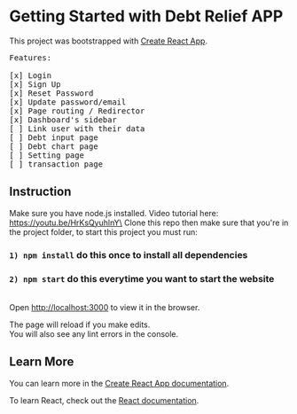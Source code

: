# Getting Started with Debt Relief APP

This project was bootstrapped with [Create React App](https://github.com/facebook/create-react-app).

<pre>
Features:

[x] Login
[x] Sign Up
[x] Reset Password
[x] Update password/email
[x] Page routing / Redirector
[x] Dashboard's sidebar
[ ] Link user with their data
[ ] Debt input page
[ ] Debt chart page
[ ] Setting page
[ ] transaction page
</pre>

## Instruction

Make sure you have node.js installed. Video tutorial here: https://youtu.be/HrKsQyuhlnY\
Clone this repo then make sure that you're in the project folder, to start this project you must run:

### `1) npm install` do this once to install all dependencies

### `2) npm start` do this everytime you want to start the website

\
Open [http://localhost:3000](http://localhost:3000) to view it in the browser.

The page will reload if you make edits.\
You will also see any lint errors in the console.

## Learn More

You can learn more in the [Create React App documentation](https://facebook.github.io/create-react-app/docs/getting-started).

To learn React, check out the [React documentation](https://reactjs.org/).
